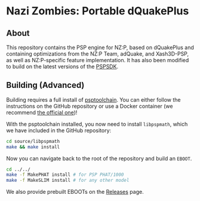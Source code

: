 # Nazi Zombies: Portable dQuakePlus

## About
This repository contains the PSP engine for NZ:P, based on dQuakePlus and containing optimizations from the NZ:P Team, adQuake, and Xash3D-PSP, as well as NZ:P-specific feature implementation. It has also been modified to build on the latest versions of the [PSPSDK](https://github.com/pspdev/pspsdk).

## Building (Advanced)
Building requires a full install of [psptoolchain](https://github.com/pspdev/psptoolchain/). You can either follow the instructions on the GitHub repository or use a Docker container (we recommend [the official one](https://hub.docker.com/r/pspdev/pspdev))!

With the psptoolchain installed, you now need to install `libpspmath`, which we have included in the GitHub repository:
```bash
cd source/libpspmath
make && make install
```
Now you can navigate back to the root of the repository and build an `EBOOT`.

```bash
cd ../../
make -f MakePHAT install # for PSP PHAT/1000
make -f MakeSLIM install # for any other model
```

We also provide prebuilt EBOOTs on the [Releases](https://github.com/nzp-team/dquakeplus/releases/tag/bleeding-edge) page.